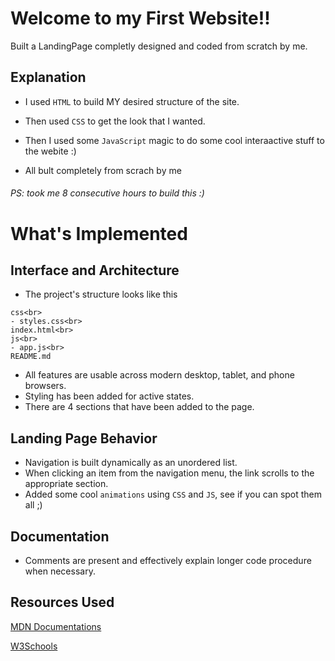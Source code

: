 # Welcome to my First Website!!
Built a LandingPage completly designed and coded from scratch by me.

## Explanation
* I used <code>HTML</code> to build MY desired structure of the site.

* Then used <code>CSS</code> to get the look that I wanted.

* Then I used some <code>JavaScript</code> magic to do some cool interaactive stuff to the webite :)

* All bult completely from scrach by me

###### PS: took me 8 consecutive hours to build this :)

# What's Implemented 
## Interface and Architecture
* The project's structure looks like this
```
css<br>
- styles.css<br> 
index.html<br>
js<br>
- app.js<br>
README.md
```
* All features are usable across modern desktop, tablet, and phone browsers.
* Styling has been added for active states.
* There are 4 sections that have been added to the page.

## Landing Page Behavior
* Navigation is built dynamically as an unordered list. 
* When clicking an item from the navigation menu, the link scrolls to the appropriate section.
* Added some cool <code>animations</code> using <code>CSS</code> and <code>JS</code>, see if you can spot them all ;)

## Documentation</li>
* Comments are present and effectively explain longer code procedure when necessary.

## Resources Used
[MDN Documentations](https://developer.mozilla.org/en-US/)

[W3Schools](https://www.w3schools.com/)